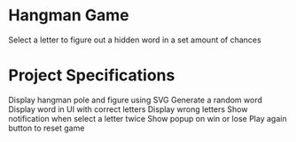 <h1>Hangman Game</h1>
Select a letter to figure out a hidden word in a set amount of chances

<h1>Project Specifications</h1>
Display hangman pole and figure using SVG
Generate a random word
Display word in UI with correct letters
Display wrong letters
Show notification when select a letter twice
Show popup on win or lose
Play again button to reset game
